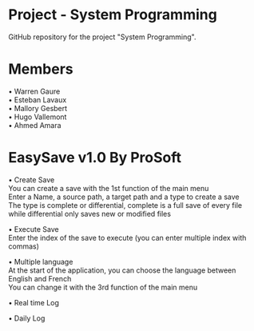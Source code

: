    # Project - System Programming
GitHub repository for the project "System Programming".

# Members
• Warren Gaure  
• Esteban Lavaux  
• Mallory Gesbert  
• Hugo Vallemont  
• Ahmed Amara  


# EasySave v1.0 By ProSoft

• Create Save  
You can create a save with the 1st function of the main menu  
Enter a Name, a source path, a target path and a type to create a save  
The type is complete or differential, complete is a full save of every file while differential only saves new or modified files  

• Execute Save  
Enter the index of the save to execute (you can enter multiple index with commas)  

• Multiple language  
At the start of the application, you can choose the language between English and French  
You can change it with the 3rd function of the main menu  

• Real time Log  

• Daily Log  
